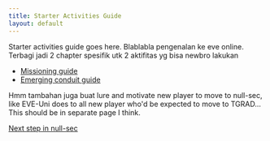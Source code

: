 ```yaml
---
title: Starter Activities Guide
layout: default
---
```


Starter activities guide goes here. Blablabla pengenalan ke eve online.
Terbagi jadi 2 chapter spesifik utk 2 aktifitas yg bisa newbro lakukan
- [Missioning guide](missioning.md)
- [Emerging conduit guide](emergingconduit.md)

Hmm tambahan juga buat lure and motivate new player to move to null-sec, like EVE-Uni does to all new player who'd be expected to move to TGRAD... This should be in separate page I think.

[Next step in null-sec](nextstepinnullsec.md)